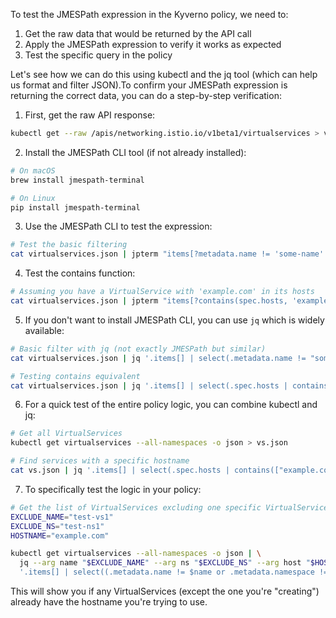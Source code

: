 <think>To test the JMESPath expression in the Kyverno policy, we need to:

1. Get the raw data that would be returned by the API call
2. Apply the JMESPath expression to verify it works as expected
3. Test the specific query in the policy

Let's see how we can do this using kubectl and the jq tool (which can help us format and filter JSON).</think>To confirm your JMESPath expression is returning the correct data, you can do a step-by-step verification:

1. First, get the raw API response:

```bash
kubectl get --raw /apis/networking.istio.io/v1beta1/virtualservices > virtualservices.json
```

2. Install the JMESPath CLI tool (if not already installed):

```bash
# On macOS
brew install jmespath-terminal

# On Linux
pip install jmespath-terminal
```

3. Use the JMESPath CLI to test the expression:

```bash
# Test the basic filtering
cat virtualservices.json | jpterm "items[?metadata.name != 'some-name' || metadata.namespace != 'some-namespace']"
```

4. Test the contains function:

```bash
# Assuming you have a VirtualService with 'example.com' in its hosts
cat virtualservices.json | jpterm "items[?contains(spec.hosts, 'example.com')].metadata.name"
```

5. If you don't want to install JMESPath CLI, you can use `jq` which is widely available:

```bash
# Basic filter with jq (not exactly JMESPath but similar)
cat virtualservices.json | jq '.items[] | select(.metadata.name != "some-name" or .metadata.namespace != "some-namespace")'

# Testing contains equivalent
cat virtualservices.json | jq '.items[] | select(.spec.hosts | contains(["example.com"]))'
```

6. For a quick test of the entire policy logic, you can combine kubectl and jq:

```bash
# Get all VirtualServices
kubectl get virtualservices --all-namespaces -o json > vs.json

# Find services with a specific hostname
cat vs.json | jq '.items[] | select(.spec.hosts | contains(["example.com"])) | .metadata.name'
```

7. To specifically test the logic in your policy:

```bash
# Get the list of VirtualServices excluding one specific VirtualService
EXCLUDE_NAME="test-vs1"
EXCLUDE_NS="test-ns1"
HOSTNAME="example.com"

kubectl get virtualservices --all-namespaces -o json | \
  jq --arg name "$EXCLUDE_NAME" --arg ns "$EXCLUDE_NS" --arg host "$HOSTNAME" \
  '.items[] | select((.metadata.name != $name or .metadata.namespace != $ns) and (.spec.hosts | contains([$host]))) | .metadata.name'
```

This will show you if any VirtualServices (except the one you're "creating") already have the hostname you're trying to use.
